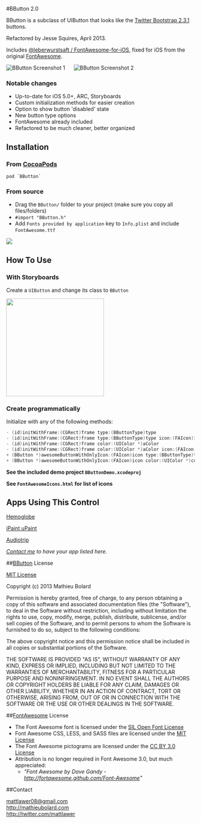 #BButton 2.0

BButton is a subclass of UIButton that looks like the [Twitter Bootstrap 2.3.1](http://twitter.github.com/bootstrap) buttons.

Refactored by Jesse Squires, April 2013.

Includes [@leberwurstsaft / FontAwesome-for-iOS](https://github.com/leberwurstsaft/FontAwesome-for-iOS), fixed for iOS from the original [FontAwesome](http://fortawesome.github.com/Font-Awesome/).

![BButton Screenshot 1][img1] &nbsp;&nbsp;&nbsp;&nbsp; ![BButton Screenshot 2][img2]

### Notable changes

* Up-to-date for iOS 5.0+, ARC, Storyboards
* Custom initialization methods for easier creation
* Option to show button 'disabled' state
* New button type options
* FontAwesome already included
* Refactored to be much cleaner, better organized

## Installation

### From [CocoaPods](http://www.cocoapods.org)

	pod `BButton`

### From source

* Drag the `BButton/` folder to your project (make sure you copy all files/folders)
* `#import "BButton.h"`
* Add `Fonts provided by application` key to `Info.plist` and include `FontAwesome.ttf`

<img src="http://imageshack.us/a/img339/9596/bbuttonfontawesomexcode.png">

## How To Use

### With Storyboards

Create a `UIButton` and change its class to `BButton`

<img width=261 src="http://img827.imageshack.us/img827/6596/ibbbutton.png"/>

### Create programmatically

Initialize with any of the following methods:

````objective-c
- (id)initWithFrame:(CGRect)frame type:(BButtonType)type
- (id)initWithFrame:(CGRect)frame type:(BButtonType)type icon:(FAIcon)icon fontSize:(CGFloat)fontSize
- (id)initWithFrame:(CGRect)frame color:(UIColor *)aColor
- (id)initWithFrame:(CGRect)frame color:(UIColor *)aColor icon:(FAIcon)icon fontSize:(CGFloat)fontSize
+ (BButton *)awesomeButtonWithOnlyIcon:(FAIcon)icon type:(BButtonType)type
+ (BButton *)awesomeButtonWithOnlyIcon:(FAIcon)icon color:(UIColor *)color
````

**See the included demo project `BButtonDemo.xcodeproj`**

**See `FontAwesomeIcons.html` for list of icons**

## Apps Using This Control

[Hemoglobe](http://bit.ly/hemoglobeapp)

[iPaint uPaint](http://bit.ly/ipupappstr)

[Audiotrip](https://itunes.apple.com/us/app/audiotrip/id569634193?mt=8&ign-mpt=uo%3D4)

*[Contact me](mailto:me@mathieubolard.com) to have your app listed here.*

##[BButton](https://github.com/mattlawer/BButton) License

[MIT License](http://opensource.org/licenses/MIT)

Copyright (c) 2013 Mathieu Bolard

Permission is hereby granted, free of charge, to any person obtaining a copy
of this software and associated documentation files (the "Software"), to deal
in the Software without restriction, including without limitation the rights
to use, copy, modify, merge, publish, distribute, sublicense, and/or sell
copies of the Software, and to permit persons to whom the Software is
furnished to do so, subject to the following conditions:

The above copyright notice and this permission notice shall be included in
all copies or substantial portions of the Software.

THE SOFTWARE IS PROVIDED "AS IS", WITHOUT WARRANTY OF ANY KIND, EXPRESS OR
IMPLIED, INCLUDING BUT NOT LIMITED TO THE WARRANTIES OF MERCHANTABILITY,
FITNESS FOR A PARTICULAR PURPOSE AND NONINFRINGEMENT. IN NO EVENT SHALL THE
AUTHORS OR COPYRIGHT HOLDERS BE LIABLE FOR ANY CLAIM, DAMAGES OR OTHER
LIABILITY, WHETHER IN AN ACTION OF CONTRACT, TORT OR OTHERWISE, ARISING FROM,
OUT OF OR IN CONNECTION WITH THE SOFTWARE OR THE USE OR OTHER DEALINGS IN
THE SOFTWARE.

##[FontAwesome](https://github.com/FortAwesome/Font-Awesome) License

* The Font Awesome font is licensed under the [SIL Open Font License](http://scripts.sil.org/OFL)
* Font Awesome CSS, LESS, and SASS files are licensed under the [MIT License](http://opensource.org/licenses/mit-license.html)
* The Font Awesome pictograms are licensed under the [CC BY 3.0 License](http://creativecommons.org/licenses/by/3.0)
* Attribution is no longer required in Font Awesome 3.0, but much appreciated:
	* *"Font Awesome by Dave Gandy - http://fortawesome.github.com/Font-Awesome"*

[img1]:https://raw.github.com/mattlawer/BButton/master/Screenshots/screenshot-1.png
[img2]:https://raw.github.com/mattlawer/BButton/master/Screenshots/screenshot-2.png

##Contact

mattlawer08@gmail.com<br />
http://mathieubolard.com<br />
http://twitter.com/mattlawer